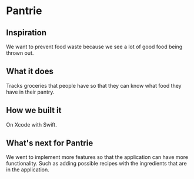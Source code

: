 # Pantrie

## Inspiration
We want to prevent food waste because we see a lot of good food being thrown out.

## What it does
Tracks groceries that people have so that they can know what food they have in their pantry.

## How we built it
On Xcode with Swift.

## What's next for Pantrie
We went to implement more features so that the application can have more functionality. Such as adding possible recipes with the ingredients that are in the application.
